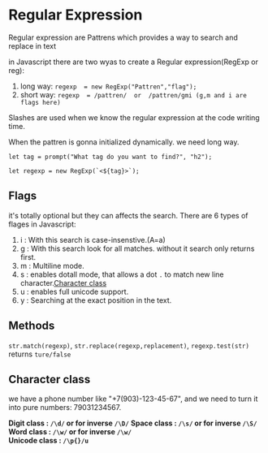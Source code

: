 
# Regular Expression
Regular expression are Pattrens which provides a way to search and replace in text

in Javascript there are two wyas to create a Regular expression(RegExp or reg):

1. long way: `regexp  = new RegExp("Pattren","flag");`
2. short way: `regexp  = /pattren/  or  /pattren/gmi (g,m and i are flags here)`

Slashes are used when we know the regular expression at the code writing time.

When the pattren is gonna initialized dynamically. we need long way.

```
let tag = prompt("What tag do you want to find?", "h2");

let regexp = new RegExp(`<${tag}>`);
``` 

## Flags
it's totally optional but they can affects the search. There are 6 types of flages in Javascript:

1. i : With this search is case-insenstive.(A=a)
2. g : With this search look for all matches. without it search only returns first.
3. m : Multiline mode.
4. s : enables dotall mode, that allows a dot `.` to match new line character.[Character class](#character-class)
5. u : enables full unicode support.
6. y : Searching at the exact position in the text.

## Methods
`str.match(regexp)`, `str.replace(regexp,replacement)`, `regexp.test(str)` returns `ture/false`

## Character class
we have a phone number like "+7(903)-123-45-67", and we need to turn it into pure numbers: 79031234567.

**Digit class : `/\d/`   or for inverse `/\D/`**
**Space class : `/\s/`   or for inverse `/\S/`**
**Word class : `/\w/`  or for inverse `/\w/`**<br/>
**Unicode class : `/\p{}/u`**




